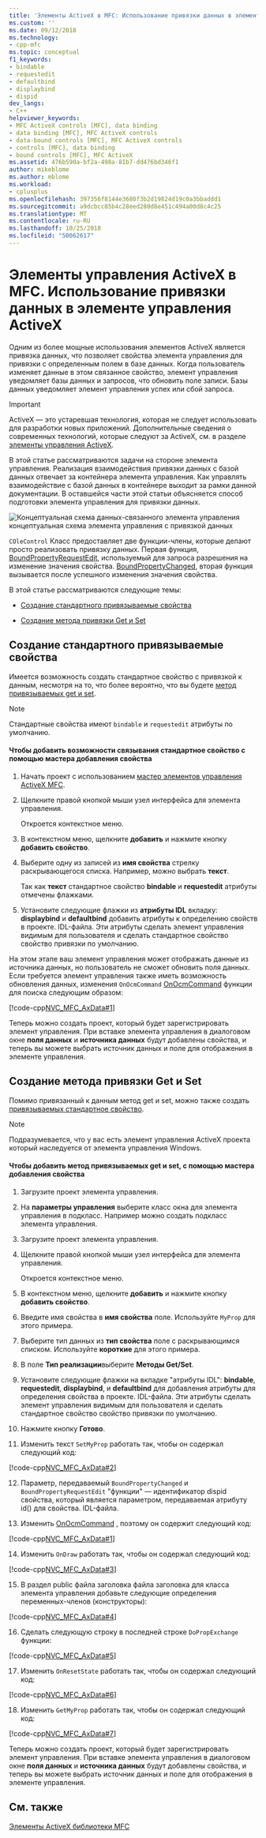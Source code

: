 ```yaml
---
title: 'Элементы ActiveX в MFC: Использование привязки данных в элемент управления ActiveX | Документация Майкрософт'
ms.custom: ''
ms.date: 09/12/2018
ms.technology:
- cpp-mfc
ms.topic: conceptual
f1_keywords:
- bindable
- requestedit
- defaultbind
- displaybind
- dispid
dev_langs:
- C++
helpviewer_keywords:
- MFC ActiveX controls [MFC], data binding
- data binding [MFC], MFC ActiveX controls
- data-bound controls [MFC], MFC ActiveX controls
- controls [MFC], data binding
- bound controls [MFC], MFC ActiveX
ms.assetid: 476b590a-bf2a-498a-81b7-dd476bd346f1
author: mikeblome
ms.author: mblome
ms.workload:
- cplusplus
ms.openlocfilehash: 397356f8144e3680f3b2d19824d19c0a3bbaddd1
ms.sourcegitcommit: a9dcbcc85b4c28eed280d8e451c494a00d8c4c25
ms.translationtype: MT
ms.contentlocale: ru-RU
ms.lasthandoff: 10/25/2018
ms.locfileid: "50062617"
---
```

# <a name="mfc-activex-controls-using-data-binding-in-an-activex-control"></a>Элементы управления ActiveX в MFC. Использование привязки данных в элементе управления ActiveX

Одним из более мощные использования элементов ActiveX является привязка данных, что позволяет свойства элемента управления для привязки с определенным полем в базе данных. Когда пользователь изменяет данные в этом связанное свойство, элемент управления уведомляет базы данных и запросов, что обновить поле записи. Базы данных уведомляет элемент управления успех или сбой запроса.

>[!IMPORTANT]
> ActiveX — это устаревшая технология, которая не следует использовать для разработки новых приложений. Дополнительные сведения о современных технологий, которые следуют за ActiveX, см. в разделе [элементы управления ActiveX](activex-controls.md).

В этой статье рассматриваются задачи на стороне элемента управления. Реализация взаимодействия привязки данных с базой данных отвечает за контейнера элемента управления. Как управлять взаимодействие с базой данных в контейнере выходит за рамки данной документации. В оставшейся части этой статьи объясняется способ подготовки элемента управления для привязки данных.

![Концептуальная схема данных&#45;связанного элемента управления](../mfc/media/vc374v1.gif "vc374v1") концептуальная схема элемента управления с привязкой данных

`COleControl` Класс предоставляет две функции-члены, которые делают просто реализовать привязку данных. Первая функция, [BoundPropertyRequestEdit](../mfc/reference/colecontrol-class.md#boundpropertyrequestedit), используемый для запроса разрешения на изменение значения свойства. [BoundPropertyChanged](../mfc/reference/colecontrol-class.md#boundpropertychanged), вторая функция вызывается после успешного изменения значения свойства.

В этой статье рассматриваются следующие темы:

- [Создание стандартного привязываемые свойства](#vchowcreatingbindablestockproperty)

- [Создание метода привязки Get и Set](#vchowcreatingbindablegetsetmethod)

##  <a name="vchowcreatingbindablestockproperty"></a> Создание стандартного привязываемые свойства

Имеется возможность создать стандартное свойство с привязкой к данным, несмотря на то, что более вероятно, что вы будете [метод привязываемых get и set](#vchowcreatingbindablegetsetmethod).

> [!NOTE]
>  Стандартные свойства имеют `bindable` и `requestedit` атрибуты по умолчанию.

#### <a name="to-add-a-bindable-stock-property-using-the-add-property-wizard"></a>Чтобы добавить возможности связывания стандартное свойство с помощью мастера добавления свойства

1. Начать проект с использованием [мастер элементов управления ActiveX MFC](../mfc/reference/mfc-activex-control-wizard.md).

1. Щелкните правой кнопкой мыши узел интерфейса для элемента управления.

   Откроется контекстное меню.

1. В контекстном меню, щелкните **добавить** и нажмите кнопку **добавить свойство**.

1. Выберите одну из записей из **имя свойства** стрелку раскрывающегося списка. Например, можно выбрать **текст**.

   Так как **текст** стандартное свойство **bindable** и **requestedit** атрибуты отмечены флажками.

1. Установите следующие флажки из **атрибуты IDL** вкладку: **displaybind** и **defaultbind** добавить атрибуты к определению свойств в проекте. IDL-файла. Эти атрибуты сделать элемент управления видимым для пользователя и сделать стандартное свойство свойство привязки по умолчанию.

На этом этапе ваш элемент управления может отображать данные из источника данных, но пользователь не сможет обновить поля данных. Если требуется элемент управления также иметь возможность обновления данных, изменения `OnOcmCommand` [OnOcmCommand](../mfc/mfc-activex-controls-subclassing-a-windows-control.md) функции для поиска следующим образом:

[!code-cpp[NVC_MFC_AxData#1](../mfc/codesnippet/cpp/mfc-activex-controls-using-data-binding-in-an-activex-control_1.cpp)]

Теперь можно создать проект, который будет зарегистрировать элемент управления. При вставке элемента управления в диалоговом окне **поля данных** и **источника данных** будут добавлены свойства, и теперь вы можете выбрать источник данных и поле для отображения в элементе управления.

##  <a name="vchowcreatingbindablegetsetmethod"></a> Создание метода привязки Get и Set

Помимо привязанный к данным метод get и set, можно также создать [привязываемых стандартное свойство](#vchowcreatingbindablestockproperty).

> [!NOTE]
>  Подразумевается, что у вас есть элемент управления ActiveX проекта который наследуется от элемента управления Windows.

#### <a name="to-add-a-bindable-getset-method-using-the-add-property-wizard"></a>Чтобы добавить метод привязываемых get и set, с помощью мастера добавления свойства

1. Загрузите проект элемента управления.

1. На **параметры управления** выберите класс окна для элемента управления в подкласс. Например можно создать подкласс элемента управления.

1. Загрузите проект элемента управления.

1. Щелкните правой кнопкой мыши узел интерфейса для элемента управления.

   Откроется контекстное меню.

1. В контекстном меню, щелкните **добавить** и нажмите кнопку **добавить свойство**.

1. Введите имя свойства в **имя свойства** поле. Используйте `MyProp` для этого примера.

1. Выберите тип данных из **тип свойства** поле с раскрывающимся списком. Используйте **короткие** для этого примера.

1. В поле **Тип реализации**выберите **Методы Get/Set**.

9. Установите следующие флажки на вкладке "атрибуты IDL": **bindable**, **requestedit**, **displaybind**, и **defaultbind** для добавления атрибуты для определения свойства в проекте. IDL-файла. Эти атрибуты сделать элемент управления видимым для пользователя и сделать стандартное свойство свойство привязки по умолчанию.

10. Нажмите кнопку **Готово**.

11. Изменить текст `SetMyProp` работать так, чтобы он содержал следующий код:

   [!code-cpp[NVC_MFC_AxData#2](../mfc/codesnippet/cpp/mfc-activex-controls-using-data-binding-in-an-activex-control_2.cpp)]

12. Параметр, передаваемый `BoundPropertyChanged` и `BoundPropertyRequestEdit` "функции" — идентификатор dispid свойства, который является параметром, передаваемая атрибуту id() для свойства. IDL-файла.

13. Изменить [OnOcmCommand](../mfc/mfc-activex-controls-subclassing-a-windows-control.md) , поэтому он содержит следующий код:

   [!code-cpp[NVC_MFC_AxData#1](../mfc/codesnippet/cpp/mfc-activex-controls-using-data-binding-in-an-activex-control_1.cpp)]

14. Изменить `OnDraw` работать так, чтобы он содержал следующий код:

   [!code-cpp[NVC_MFC_AxData#3](../mfc/codesnippet/cpp/mfc-activex-controls-using-data-binding-in-an-activex-control_3.cpp)]

15. В раздел public файла заголовка файла заголовка для класса элемента управления добавьте следующие определения переменных-членов (конструкторы):

   [!code-cpp[NVC_MFC_AxData#4](../mfc/codesnippet/cpp/mfc-activex-controls-using-data-binding-in-an-activex-control_4.h)]

16. Сделать следующую строку в последней строке `DoPropExchange` функции:

   [!code-cpp[NVC_MFC_AxData#5](../mfc/codesnippet/cpp/mfc-activex-controls-using-data-binding-in-an-activex-control_5.cpp)]

17. Изменить `OnResetState` работать так, чтобы он содержал следующий код:

   [!code-cpp[NVC_MFC_AxData#6](../mfc/codesnippet/cpp/mfc-activex-controls-using-data-binding-in-an-activex-control_6.cpp)]

18. Изменить `GetMyProp` работать так, чтобы он содержал следующий код:

   [!code-cpp[NVC_MFC_AxData#7](../mfc/codesnippet/cpp/mfc-activex-controls-using-data-binding-in-an-activex-control_7.cpp)]

Теперь можно создать проект, который будет зарегистрировать элемент управления. При вставке элемента управления в диалоговом окне **поля данных** и **источника данных** будут добавлены свойства, и теперь вы можете выбрать источник данных и поле для отображения в элементе управления.

## <a name="see-also"></a>См. также

[Элементы ActiveX библиотеки MFC](../mfc/mfc-activex-controls.md)

